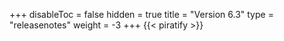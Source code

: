 +++
disableToc = false
hidden = true
title = "Version 6.3"
type = "releasenotes"
weight = -3
+++
{{< piratify >}}
